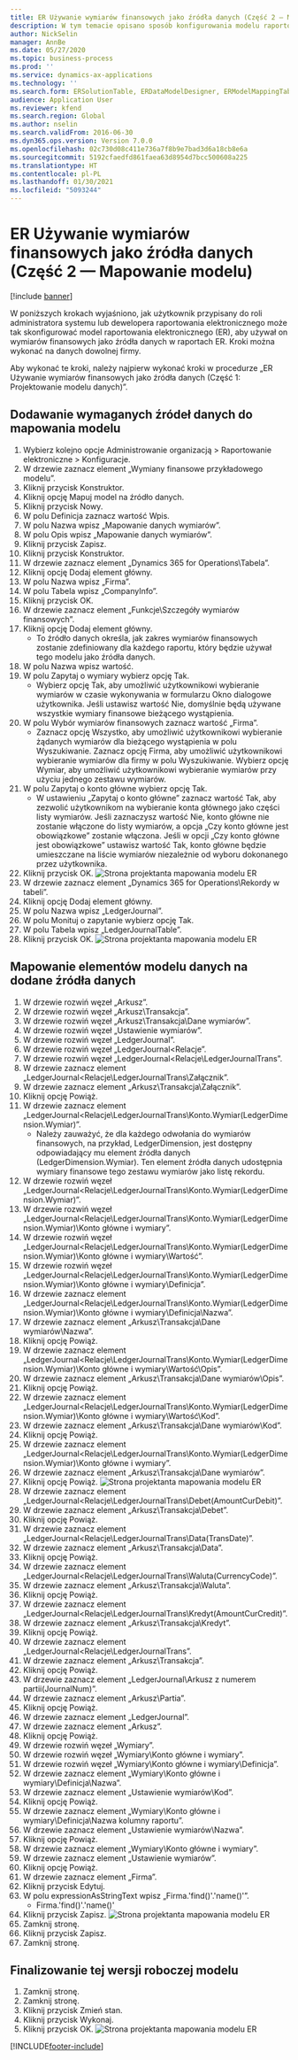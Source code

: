 ```yaml
---
title: ER Używanie wymiarów finansowych jako źródła danych (Część 2 — Mapowanie modelu)
description: W tym temacie opisano sposób konfigurowania modelu raportowania elektronicznego w celu używania wymiarów finansowych jako źródła danych dla raportów ER. (część 2)
author: NickSelin
manager: AnnBe
ms.date: 05/27/2020
ms.topic: business-process
ms.prod: ''
ms.service: dynamics-ax-applications
ms.technology: ''
ms.search.form: ERSolutionTable, ERDataModelDesigner, ERModelMappingTable, ERModelMappingDesigner, ERExpressionDesignerFormula
audience: Application User
ms.reviewer: kfend
ms.search.region: Global
ms.author: nselin
ms.search.validFrom: 2016-06-30
ms.dyn365.ops.version: Version 7.0.0
ms.openlocfilehash: 02c730d08c411e736a7f8b9e7bad3d6a18cb8e6a
ms.sourcegitcommit: 5192cfaedfd861faea63d8954d7bcc500608a225
ms.translationtype: HT
ms.contentlocale: pl-PL
ms.lasthandoff: 01/30/2021
ms.locfileid: "5093244"
---
```

# <a name="er-use-financial-dimensions-as-a-data-source-part-2---model-mapping"></a>ER Używanie wymiarów finansowych jako źródła danych (Część 2 — Mapowanie modelu)

[!include [banner](../../includes/banner.md)]

W poniższych krokach wyjaśniono, jak użytkownik przypisany do roli administratora systemu lub dewelopera raportowania elektronicznego może tak skonfigurować model raportowania elektronicznego (ER), aby używał on wymiarów finansowych jako źródła danych w raportach ER. Kroki można wykonać na danych dowolnej firmy.

Aby wykonać te kroki, należy najpierw wykonać kroki w procedurze „ER Używanie wymiarów finansowych jako źródła danych (Część 1: Projektowanie modelu danych)”.


## <a name="add-required-data-sources-to-model-mapping"></a>Dodawanie wymaganych źródeł danych do mapowania modelu
1. Wybierz kolejno opcje Administrowanie organizacją > Raportowanie elektroniczne > Konfiguracje.
2. W drzewie zaznacz element „Wymiany finansowe przykładowego modelu”.
3. Kliknij przycisk Konstruktor.
4. Kliknij opcję Mapuj model na źródło danych.
5. Kliknij przycisk Nowy.
6. W polu Definicja zaznacz wartość Wpis.
7. W polu Nazwa wpisz „Mapowanie danych wymiarów”.
8. W polu Opis wpisz „Mapowanie danych wymiarów”.
9. Kliknij przycisk Zapisz.
10. Kliknij przycisk Konstruktor.
11. W drzewie zaznacz element „Dynamics 365 for Operations\Tabela”.
12. Kliknij opcję Dodaj element główny.
13. W polu Nazwa wpisz „Firma”.
14. W polu Tabela wpisz „CompanyInfo”.
15. Kliknij przycisk OK.
16. W drzewie zaznacz element „Funkcje\Szczegóły wymiarów finansowych”.
17. Kliknij opcję Dodaj element główny.
    * To źródło danych określa, jak zakres wymiarów finansowych zostanie zdefiniowany dla każdego raportu, który będzie używał tego modelu jako źródła danych.  
18. W polu Nazwa wpisz wartość.
19. W polu Zapytaj o wymiary wybierz opcję Tak.
    * Wybierz opcję Tak, aby umożliwić użytkownikowi wybieranie wymiarów w czasie wykonywania w formularzu Okno dialogowe użytkownika. Jeśli ustawisz wartość Nie, domyślnie będą używane wszystkie wymiary finansowe bieżącego wystąpienia.  
20. W polu Wybór wymiarów finansowych zaznacz wartość „Firma”.
    * Zaznacz opcję Wszystko, aby umożliwić użytkownikowi wybieranie żądanych wymiarów dla bieżącego wystąpienia w polu Wyszukiwanie.  Zaznacz opcję Firma, aby umożliwić użytkownikowi wybieranie wymiarów dla firmy w polu Wyszukiwanie.  Wybierz opcję Wymiar, aby umożliwić użytkownikowi wybieranie wymiarów przy użyciu jednego zestawu wymiarów.  
21. W polu Zapytaj o konto główne wybierz opcję Tak.
    * W ustawieniu „Zapytaj o konto główne” zaznacz wartość Tak, aby zezwolić użytkownikom na wybieranie konta głównego jako części listy wymiarów.   Jeśli zaznaczysz wartość Nie, konto główne nie zostanie włączone do listy wymiarów, a opcja „Czy konto główne jest obowiązkowe” zostanie włączona. Jeśli w opcji „Czy konto główne jest obowiązkowe” ustawisz wartość Tak, konto główne będzie umieszczane na liście wymiarów niezależnie od wyboru dokonanego przez użytkownika.  
22. Kliknij przycisk OK.
![Strona projektanta mapowania modelu ER](../media/er-financial-dimensions-guides-model-mapping1.png)
23. W drzewie zaznacz element „Dynamics 365 for Operations\Rekordy w tabeli”.
24. Kliknij opcję Dodaj element główny.
25. W polu Nazwa wpisz „LedgerJournal”.
26. W polu Monituj o zapytanie wybierz opcję Tak.
27. W polu Tabela wpisz „LedgerJournalTable”.
28. Kliknij przycisk OK.
![Strona projektanta mapowania modelu ER](../media/er-financial-dimensions-guides-model-mapping2.png)

## <a name="map-data-model-elements-to-added-data-sources"></a>Mapowanie elementów modelu danych na dodane źródła danych
1. W drzewie rozwiń węzeł „Arkusz”.
2. W drzewie rozwiń węzeł „Arkusz\Transakcja”.
3. W drzewie rozwiń węzeł „Arkusz\Transakcja\Dane wymiarów”.
4. W drzewie rozwiń węzeł „Ustawienie wymiarów”.
5. W drzewie rozwiń węzeł „LedgerJournal”.
6. W drzewie rozwiń węzeł „LedgerJournal\<Relacje”.
7. W drzewie rozwiń węzeł „LedgerJournal\<Relacje\LedgerJournalTrans”.
8. W drzewie zaznacz element „LedgerJournal\<Relacje\LedgerJournalTrans\Załącznik”.
9. W drzewie zaznacz element „Arkusz\Transakcja\Załącznik”.
10. Kliknij opcję Powiąż.
11. W drzewie zaznacz element „LedgerJournal\<Relacje\LedgerJournalTrans\Konto.Wymiar(LedgerDimension.Wymiar)”.
    * Należy zauważyć, że dla każdego odwołania do wymiarów finansowych, na przykład, LedgerDimension, jest dostępny odpowiadający mu element źródła danych (LedgerDimension.Wymiar). Ten element źródła danych udostępnia wymiary finansowe tego zestawu wymiarów jako listę rekordu.  
12. W drzewie rozwiń węzeł „LedgerJournal\<Relacje\LedgerJournalTrans\Konto.Wymiar(LedgerDimension.Wymiar)”.
13. W drzewie rozwiń węzeł „LedgerJournal\<Relacje\LedgerJournalTrans\Konto.Wymiar(LedgerDimension.Wymiar)\Konto główne i wymiary”.
14. W drzewie rozwiń węzeł „LedgerJournal\<Relacje\LedgerJournalTrans\Konto.Wymiar(LedgerDimension.Wymiar)\Konto główne i wymiary\Wartość”.
15. W drzewie rozwiń węzeł „LedgerJournal\<Relacje\LedgerJournalTrans\Konto.Wymiar(LedgerDimension.Wymiar)\Konto główne i wymiary\Definicja”.
16. W drzewie zaznacz element „LedgerJournal\<Relacje\LedgerJournalTrans\Konto.Wymiar(LedgerDimension.Wymiar)\Konto główne i wymiary\Definicja\Nazwa”.
17. W drzewie zaznacz element „Arkusz\Transakcja\Dane wymiarów\Nazwa”.
18. Kliknij opcję Powiąż.
19. W drzewie zaznacz element „LedgerJournal\<Relacje\LedgerJournalTrans\Konto.Wymiar(LedgerDimension.Wymiar)\Konto główne i wymiary\Wartość\Opis”.
20. W drzewie zaznacz element „Arkusz\Transakcja\Dane wymiarów\Opis”.
21. Kliknij opcję Powiąż.
22. W drzewie zaznacz element „LedgerJournal\<Relacje\LedgerJournalTrans\Konto.Wymiar(LedgerDimension.Wymiar)\Konto główne i wymiary\Wartość\Kod”.
23. W drzewie zaznacz element „Arkusz\Transakcja\Dane wymiarów\Kod”.
24. Kliknij opcję Powiąż.
25. W drzewie zaznacz element „LedgerJournal\<Relacje\LedgerJournalTrans\Konto.Wymiar(LedgerDimension.Wymiar)\Konto główne i wymiary”.
26. W drzewie zaznacz element „Arkusz\Transakcja\Dane wymiarów”.
27. Kliknij opcję Powiąż.
![Strona projektanta mapowania modelu ER](../media/er-financial-dimensions-guides-model-mapping3.png)
28. W drzewie zaznacz element „LedgerJournal\<Relacje\LedgerJournalTrans\Debet(AmountCurDebit)”.
29. W drzewie zaznacz element „Arkusz\Transakcja\Debet”.
30. Kliknij opcję Powiąż.
31. W drzewie zaznacz element „LedgerJournal\<Relacje\LedgerJournalTrans\Data(TransDate)”.
32. W drzewie zaznacz element „Arkusz\Transakcja\Data”.
33. Kliknij opcję Powiąż.
34. W drzewie zaznacz element „LedgerJournal\<Relacje\LedgerJournalTrans\Waluta(CurrencyCode)”.
35. W drzewie zaznacz element „Arkusz\Transakcja\Waluta”.
36. Kliknij opcję Powiąż.
37. W drzewie zaznacz element „LedgerJournal\<Relacje\LedgerJournalTrans\Kredyt(AmountCurCredit)”.
38. W drzewie zaznacz element „Arkusz\Transakcja\Kredyt”.
39. Kliknij opcję Powiąż.
40. W drzewie zaznacz element „LedgerJournal\<Relacje\LedgerJournalTrans”.
41. W drzewie zaznacz element „Arkusz\Transakcja”.
42. Kliknij opcję Powiąż.
43. W drzewie zaznacz element „LedgerJournal\Arkusz z numerem partii(JournalNum)”.
44. W drzewie zaznacz element „Arkusz\Partia”.
45. Kliknij opcję Powiąż.
46. W drzewie zaznacz element „LedgerJournal”.
47. W drzewie zaznacz element „Arkusz”.
48. Kliknij opcję Powiąż.
49. W drzewie rozwiń węzeł „Wymiary”.
50. W drzewie rozwiń węzeł „Wymiary\Konto główne i wymiary”.
51. W drzewie rozwiń węzeł „Wymiary\Konto główne i wymiary\Definicja”.
52. W drzewie zaznacz element „Wymiary\Konto główne i wymiary\Definicja\Nazwa”.
53. W drzewie zaznacz element „Ustawienie wymiarów\Kod”.
54. Kliknij opcję Powiąż.
55. W drzewie zaznacz element „Wymiary\Konto główne i wymiary\Definicja\Nazwa kolumny raportu”.
56. W drzewie zaznacz element „Ustawienie wymiarów\Nazwa”.
57. Kliknij opcję Powiąż.
58. W drzewie zaznacz element „Wymiary\Konto główne i wymiary”.
59. W drzewie zaznacz element „Ustawienie wymiarów”.
60. Kliknij opcję Powiąż.
61. W drzewie zaznacz element „Firma”.
62. Kliknij przycisk Edytuj.
63. W polu expressionAsStringText wpisz „Firma.'find()'.'name()'”.
    * Firma.'find()'.'name()'  
64. Kliknij przycisk Zapisz.
![Strona projektanta mapowania modelu ER](../media/er-financial-dimensions-guides-model-mapping4.png)
65. Zamknij stronę.
66. Kliknij przycisk Zapisz.
67. Zamknij stronę.

## <a name="complete-this-draft-models-version"></a>Finalizowanie tej wersji roboczej modelu
1. Zamknij stronę.
2. Zamknij stronę.
3. Kliknij przycisk Zmień stan.
4. Kliknij przycisk Wykonaj.
5. Kliknij przycisk OK.
![Strona projektanta mapowania modelu ER](../media/er-financial-dimensions-guides-model-mapping5.png)


[!INCLUDE[footer-include](../../../../includes/footer-banner.md)]